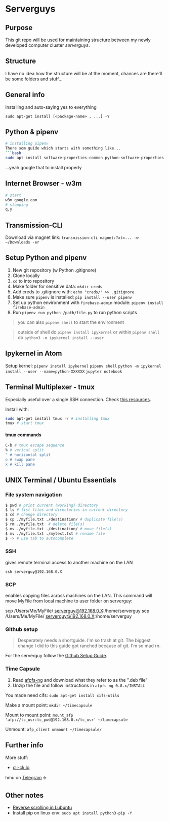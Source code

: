 # Serverguys

## Purpose

This git repo will be used for maintaining structure between my newly developed computer cluster *serverguys*.

## Structure

I have no idea how the structure will be at the moment, chances are there'll be some folders and stuff...

## General info

Installing and auto-saying yes to everything
```
sudo apt-get install [<package-name> , ...] -Y
```

## Python & pipenv
```bash
# installing pipenv
There som guide which starts with something like...
```bash
sudo apt install software-properties-common python-software-properties
```
...yeah google that to install properly

## Internet Browser - w3m
```bash
# start
w3m google.com
# stopping
q,y
```

## Transmission-CLI
Download via magnet link: `transmission-cli magnet:?xt=... -w ~/Downloads -er`


## Setup Python and pipenv

1. New git repository (w Python .gitignore)
2. Clone locally
3. `cd` to into repository
4. Make folder for sensitive data: `mkdir creds`
5. Add creds to .gitignore with: `echo "creds/" >> .gitignore`
6. Make sure `pipenv` is installed: `pip install --user pipenv`
7. Set up python environment with `firebase-admin` module: `pipenv install firebase-admin`
8. Run `pipenv run python /path/file.py` to run python scripts
> you can also `pipenv shell` to start the environment

>outside of shell do `pipenv install ipykernel`
>or within `pipenv shell` do `python3 -m ipykernel install --user`

## Ipykernel in Atom
Setup kernel:
`pipenv install ipykernel`
`pipenv shell`
`python -m ipykernel install --user --name=python-XXXXXX`
`jupyter notebook`


## Terminal Multiplexer - tmux
Especially useful over a single SSH connection.
Check [this resources](https://www.digitalocean.com/community/tutorials/how-to-install-and-use-tmux-on-ubuntu-12-10--2).

Install with:

```bash
sudo apt-get install tmux -Y # installing tmux
tmux # start tmux
```

#### tmux commands

```bash
C-b # tmux escape sequence
% # verical split
" # horizontal split
o # swap pane
x # kill pane
```

## UNIX Terminal / Ubuntu Essentials

### File system navigation

```bash
$ pwd # print current (working) directory
$ ls # list files and directories in current directory
$ cd # change directory
$ cp ./myfile.txt ./destination/ # duplicate file(s)
$ rm ./myfile.txt  # delete file(s)
$ mv ./myfile.txt ./destination/ # move file(s)
$ mv ./myfile.txt ./mytext.txt # rename file
$ -> # use tab to autocomplete
```

### SSH
gives remote terminal access to another machine on the LAN

`ssh serverguy@192.168.0.X`

### **SCP**
enables copying files across machines on the LAN. This command will move MyFile from local machine to user folder on serverguy:

  scp /Users/Me/MyFile/ serverguy@192.168.0.X:/home/serverguy
  scp /Users/Me/MyFile/ serverguy@192.168.0.X:/home/serverguy



### Github setup
>Desperately needs a shortguide. I'm so trash at git. The biggest change I did to this guide got ranched because of git. I'm so mad rn.

For the serverguy follow the [Github Setup Guide](https://help.github.com/articles/generating-a-new-ssh-key-and-adding-it-to-the-ssh-agent/).

### Time Capsule

1. Read [afpfs-ng](https://www.omgubuntu.co.uk/2010/11/connecting-to-your-apple-time-capsule-in-ubuntu) and download what they refer to as the ".deb file"
2. Unzip the file and follow instructions in `afpfs-ng-0.8.x/INSTALL`

You made need cifs: `sudo apt-get install cifs-utils`

Make a mount point: `mkdir ~/timecapsule`

Mount to mount point: `mount_afp 'afp://tc_usr:tc_pwd@192.168.0.x/tc_usr' ~/timecapsule`

Unmount: `afp_client unmount ~/timecapsule/`

## Further info
More stuff:
* [cli-ck.io](https://cli-ck.io)

hmu on [Telegram](http://t.me/DannyDannyDanny) ✈️

## Other notes
* [Reverse scrolling in Lubuntu](https://askubuntu.com/questions/908484/natural-scrolling-in-lubuntu-17-04)
* Install pip on linux env: `sudo apt install python3-pip -Y`


